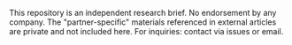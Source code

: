 This repository is an independent research brief. No endorsement by any company. The "partner-specific" materials referenced in external articles are private and not included here. For inquiries: contact via issues or email.
